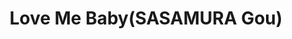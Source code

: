 --- 
title: "Love Me Baby(SASAMURA Gou)"
publishdate: "2019-6-28T16:48:46+02:00"
src: "https://365manga.net/manga/love-me-baby-sasamura-gou"
image: "https://data.365manga.net/images/thumbnails/15908-love-me-baby-sasamura-gou.jpg"
description: "Despite his endless enthusiasm and flashy style, Koshiro just can't seem to get a girlfriend or even a date. To make things worse, the cute girls that ignore him all go flocking to aloof Kirihara who glides through life effortlessly and unaffected. In fact, the only thing that Kirihara seems to take enjoyment in is watching Koshiro's failures. Why do these opposites keep getting thrown together or is it more…"
---